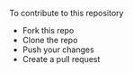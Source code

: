 To contribute to this repository
* Fork this repo
* Clone the repo
* Push your changes
* Create a pull request
